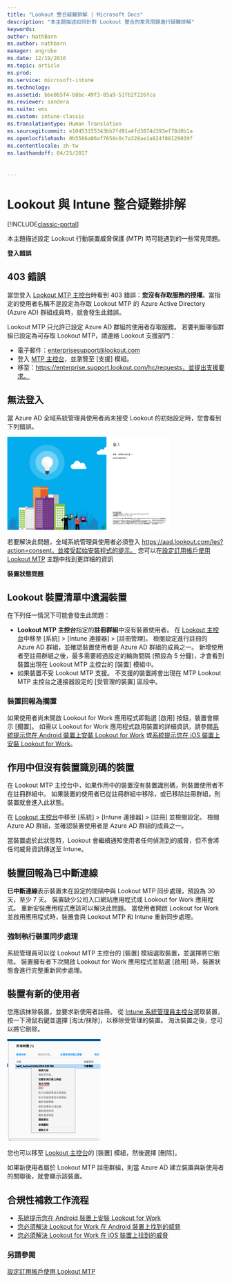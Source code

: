 ```yaml
---
title: "Lookout 整合疑難排解 | Microsoft Docs"
description: "本主題描述如何針對 Lookout 整合的常見問題進行疑難排解"
keywords: 
author: NathBarn
ms.author: nathbarn
manager: angrobe
ms.date: 12/19/2016
ms.topic: article
ms.prod: 
ms.service: microsoft-intune
ms.technology: 
ms.assetid: bbe0b5f4-b8bc-49f3-85a9-51fb2f226fca
ms.reviewer: sandera
ms.suite: ems
ms.custom: intune-classic
ms.translationtype: Human Translation
ms.sourcegitcommit: e10453155343bb7fd91a4fd3874d393ef78d0b1a
ms.openlocfilehash: 0b5586a06af7658c0c7a328ae1a824f88129039f
ms.contentlocale: zh-tw
ms.lasthandoff: 04/25/2017


---
```


# <a name="troubleshoot-lookout-integration-with-intune"></a>Lookout 與 Intune 整合疑難排解

[!INCLUDE[classic-portal](../includes/classic-portal.md)]

本主題描述設定 Lookout 行動裝置威脅保護 (MTP) 時可能遇到的一些常見問題。

**登入錯誤**

## <a name="403-errors"></a>403 錯誤
當您登入 [Lookout MTP 主控台](https://aad.lookout.com)時看到 403 錯誤：**您沒有存取服務的授權**。當指定的使用者名稱不是設定為存取 Lookout MTP 的 Azure Active Directory (Azure AD) 群組成員時，就會發生此錯誤。

Lookout MTP 只允許已設定 Azure AD 群組的使用者存取服務。 若要判斷哪個群組已設定為可存取 Lookout MTP，請連絡 Lookout 支援部門：

* 電子郵件：enterprisesupport@lookout.com
* 登入 [MTP 主控台](http://aad.lookout.com)，並瀏覽至 [支援] 模組。
* 移至：https://enterprise.support.lookout.com/hc/requests，並提出支援要求。

## <a name="unable-to-sign-in"></a>無法登入
當 Azure AD 全域系統管理員使用者尚未接受 Lookout 的初始設定時，您會看到下列錯誤。

![顯示登入錯誤之 Lookout 登入畫面的螢幕擷取畫面](../media/mtp/lookout-mtp-consent-not-accepted-error.png)

若要解決此問題，全域系統管理員使用者必須登入 https://aad.lookout.com/les?action=consent，並接受起始安裝程式的提示。 您可以在[設定訂用帳戶使用 Lookout MTP](../deploy-use/set-up-your-subscription-with-lookout-mtp.md) 主題中找到更詳細的資訊

**裝置狀態問題**

## <a name="device-missing-from-lookout-device-list"></a>Lookout 裝置清單中遺漏裝置

在下列任一情況下可能會發生此問題：
* **Lookout MTP 主控台**指定的**註冊群組**中沒有裝置使用者。  在 [Lookout 主控台](http://aad.lookout.com)中移至 [系統] > [Intune 連接器] > [註冊管理]。  檢閱設定進行註冊的 Azure AD 群組，並確認裝置使用者是 Azure AD 群組的成員之一。  新增使用者至註冊群組之後，最多需要經過設定的輪詢間隔 (預設為 5 分鐘)，才會看到裝置出現在 Lookout MTP 主控台的 [裝置] 模組中。
* 如果裝置不受 Lookout MTP 支援。  不支援的裝置將會出現在 MTP Lookout MTP 主控台之連接器設定的 [受管理的裝置] 區段中。

### <a name="device-reported-as-pending"></a>裝置回報為**擱置**

如果使用者尚未開啟 Lookout for Work 應用程式即點選 [啟用] 按鈕，裝置會顯示 [擱置]。 如需以 Lookout for Work 應用程式啟用裝置的詳細資訊，請參閱[系統提示您在 Android 裝置上安裝 Lookout for Work](http://docs.microsoft.com/intune/enduser/you-are-prompted-to-install-lookout-for-work-android) 或[系統提示您在 iOS 裝置上安裝 Lookout for Work](https://docs.microsoft.com/intune/enduser/you-are-prompted-to-install-lookout-for-work-ios)。

## <a name="device-whos-active-but-has-no-device-id"></a>作用中但沒有裝置識別碼的裝置
在 Lookout MTP 主控台中，如果作用中的裝置沒有裝置識別碼，則裝置使用者不在註冊群組中。 如果裝置的使用者已從註冊群組中移除，或已移除註冊群組，則裝置就會進入此狀態。

在 [Lookout 主控台](http://aad.lookout.com)中移至 [系統] > [Intune 連接器] > [註冊] 並檢閱設定。  檢閱 Azure AD 群組，並確認裝置使用者是 Azure AD 群組的成員之一。

當裝置處於此狀態時，Lookout 會繼續通知使用者任何偵測到的威脅，但不會將任何威脅資訊傳送至 Intune。

## <a name="device-reported-as-disconnected"></a>裝置回報為**已中斷連線**

**已中斷連線**表示裝置未在設定的間隔中與 Lookout MTP 同步處理，預設為 30 天，至少 7 天。 裝置缺少公司入口網站應用程式或 Lookout for Work 應用程式。 重新安裝應用程式應該可以解決此問題。 當使用者開啟 Lookout for Work 並啟用應用程式時，裝置會與 Lookout MTP 和 Intune 重新同步處理。

### <a name="forcing-a-device-sync"></a>強制執行裝置同步處理
系統管理員可以從 Lookout MTP 主控台的 [裝置] 模組選取裝置，並選擇將它刪除。   裝置擁有者下次開啟 Lookout for Work 應用程式並點選 [啟用] 時，裝置狀態會進行完整重新同步處理。

## <a name="device-has-a-new-user"></a>裝置有新的使用者
您應該抹除裝置，並要求新使用者註冊。  從 [Intune 系統管理員主控台](https://manage.microsoft.com)選取裝置，按一下滑鼠右鍵並選擇 [淘汰/抹除]，以移除受管理的裝置。 淘汰裝置之後，您可以將它刪除。

![Intune 系統管理主控台中顯示 [淘汰/抹除] 選項之 [裝置] 模組的螢幕擷取畫面](../media/mtp/mtp-retire-device-intune-console.png)

您也可以移至 [Lookout 主控台](http://aad.lookout.com)的 [裝置] 模組，然後選擇 [刪除]。

如果新使用者屬於 Lookout MTP 註冊群組，則當 Azure AD 建立裝置與新使用者的關聯後，就會顯示該裝置。

## <a name="compliance-remediation-workflows"></a>合規性補救工作流程
- [系統提示您在 Android 裝置上安裝 Lookout for Work]( http://docs.microsoft.com/intune/enduser/you-are-prompted-to-install-lookout-for-work-android)
- [您必須解決 Lookout for Work 在 Android 裝置上找到的威脅](http://docs.microsoft.com/intune/enduser/you-need-to-resolve-a-threat-found-by-lookout-for-work-android)
- [您必須解決 Lookout for Work 在 iOS 裝置上找到的威脅](https://docs.microsoft.com/intune/enduser/you-need-to-resolve-a-threat-found-by-lookout-for-work-ios)


### <a name="see-also"></a>另請參閱
[設定訂用帳戶使用 Lookout MTP](https://docs.microsoft.com/intune/deploy-use/set-up-your-subscription-with-lookout-mtp)

